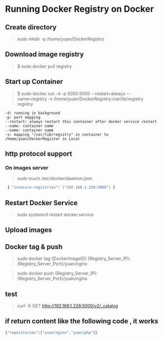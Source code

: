 # Running Docker Registry on Docker

## Create directory

> sudo mkdir -p /home/yuan/DockerRegistry

## Download image registry

> $ sudo docker pull registry

## Start up Container

> $ sudo docker run -d -p 5000:5000 --restart=always --name=registry -v /home/yuan/DockerRegistry:/var/lib/registry registry

```
-d: running in background
-p: port mapping
--restart: always restart this container after docker service restart
--name: container name
--name: container name
-v: mapping "/var/lib/registry" in container to /home/yuan/DockerRegister in Local
```

## http protocol support

### On images server

> sudo touch /etc/docker/daemon.json

```bash
 { "insecure-registries": ["192.168.1.228:5000"] }
```

## Restart Docker Service

> sudo systemctl restart docker.service

## Upload images

## Docker tag & push

> sudo docker tag {DockerImageID} {Registry_Server_IP}:{Registry_Server_Port}/yuan/nginx

> sudo docker push {Registry_Server_IP}:{Registry_Server_Port}/yuan/nginx

## test

> curl -X GET http://192.168.1.228:5000/v2/_catalog

## if return content like the following code , it works

```bash
{"repositories":["yuan/nginx","yuan/php"]}
```
